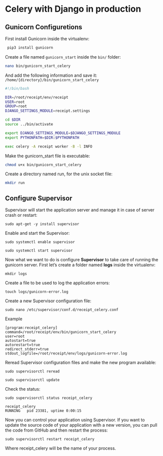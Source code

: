# Celery with Django in production

## Gunicorn Configuretions
First install Gunicorn inside the virtualenv:
``` bash
 pip3 install gunicorn
```

Create a file named `gunicorn_start` inside the `bin/` folder:
``` bash
nano bin/gunicorn_start_celery
```

And add the following information and save it:
`/home/{directory}/bin/gunicorn_start_celery`

``` bash
#!/bin/bash

DIR=/root/receipt/env/receipt
USER=root
GROUP=root
DJANGO_SETTINGS_MODULE=receipt.settings

cd $DIR
source ../bin/activate

export DJANGO_SETTINGS_MODULE=$DJANGO_SETTINGS_MODULE
export PYTHONPATH=$DIR:$PYTHONPATH

exec celery -A receipt worker -B -l INFO
```

Make the gunicorn_start file is executable:
``` bash
chmod u+x bin/gunicorn_start_celery
```
Create a directory named run, for the unix socket file:
``` bash
mkdir run
```

## Configure Supervisor
Supervisor will start the application server and manage it in case of server crash or restart:
```
sudo apt-get -y install supervisor
```

Enable and start the Supervisor:
```
sudo systemctl enable supervisor
```
```
sudo systemctl start supervisor
```

Now what we want to do is configure **Supervisor** to take care of running the gunicorn server.
First let’s create a folder named **logs** inside the virtualenv:
```
mkdir logs
```

Create a file to be used to log the application errors:
```
touch logs/gunicorn-error.log
```

Create a new Supervisor configuration file:
```
sudo nano /etc/supervisor/conf.d/receipt_celery.conf
```

Example
```
[program:receipt_celery]
command=/root/receipt/env/bin/gunicorn_start_celery
user=root
autostart=true
autorestart=true
redirect_stderr=true
stdout_logfile=/root/receipt/env/logs/gunicorn-error.log
```

Reread Supervisor configuration files and make the new program available:
```
sudo supervisorctl reread
```
```
sudo supervisorctl update
```

Check the status:
```
sudo supervisorctl status receipt_celery
```
```
receipt_celery                  
RUNNING   pid 23381, uptime 0:00:15
```

Now you can control your application using Supervisor. If you want to update the source code of your application with a new version, you can pull the code from GitHub and then restart the process:
```
sudo supervisorctl restart receipt_celery
```
Where receipt_celery will be the name of your process.
